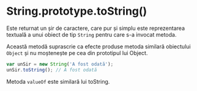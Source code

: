 # String.prototype.toString()

Este returnat un șir de caractere, care pur și simplu este reprezentarea textuală a unui obiect de tip `String` pentru care s-a invocat metoda.

Această metodă suprascrie ca efecte produse metoda similară obiectului `Object` și nu moștenește pe cea din prototipul lui Object.

```javascript
var unSir = new String('A fost odată');
unSir.toString(); // A fost odată
```

Metoda `valueOf` este similară lui toString.
